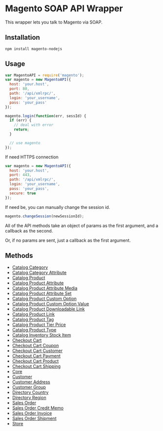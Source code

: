 # Magento SOAP API Wrapper

This wrapper lets you talk to Magento via SOAP.

## Installation

`npm install magento-nodejs`

## Usage

```js
var MagentoAPI = require('magento');
var magento = new MagentoAPI({
  host: 'your.host',
  port: 80,
  path: '/api/xmlrpc/',
  login: 'your_username',
  pass: 'your_pass'
});

magento.login(function(err, sessId) {
  if (err) {
    // deal with error
    return;
  }

  // use magento
});
```

If need HTTPS connection

```js
var magento = new MagentoAPI({
  host: 'your.host',
  port: 443,
  path: '/api/xmlrpc/',
  login: 'your_username',
  pass: 'your_pass',
  secure: true
});
```

If need be, you can manually change the session id.

```js
magento.changeSession(newSessionId);
```

All of the API methods take an object of params as the first argument, and a callback as the second.

Or, if no params are sent, just a callback as the first argument.

## Methods

+ [Catalog Category](./readmes/catalog_category.md)
+ [Catalog Category Attribute](./readmes/catalog_category_attribute.md)
+ [Catalog Product](./readmes/catalog_product.md)
+ [Catalog Product Attribute](./readmes/catalog_product_attribute.md)
+ [Catalog Product Attribute Media](./readmes/catalog_product_attribute_media.md)
+ [Catalog Product Attribute Set](./readmes/catalog_product_attribute_set.md)
+ [Catalog Product Custom Option](./readmes/catalog_product_custom_option.md)
+ [Catalog Product Custom Option Value](./readmes/catalog_product_custom_option_value.md)
+ [Catalog Product Downloadable Link](./readmes/catalog_product_downloadable_link.md)
+ [Catalog Product Link](./readmes/catalog_product_link.md)
+ [Catalog Product Tag](./readmes/catalog_product_tag.md)
+ [Catalog Product Tier Price](./readmes/catalog_product_tier_price.md)
+ [Catalog Product Type](./readmes/catalog_product_type.md)
+ [Catalog Inventory Stock Item](./readmes/catalogInventory_stock_item.md)
+ [Checkout Cart](./readmes/checkout_cart.md)
+ [Checkout Cart Coupon](./readmes/checkout_cart_coupon.md)
+ [Checkout Cart Customer](./readmes/checkout_cart_customer.md)
+ [Checkout Cart Payment](./readmes/checkout_cart_payment.md)
+ [Checkout Cart Product](./readmes/checkout_cart_product.md)
+ [Checkout Cart Shipping](./readmes/checkout_cart_shipping.md)
+ [Core](./readmes/core.md)
+ [Customer](./readmes/customer.md)
+ [Customer Address](./readmes/customer_address.md)
+ [Customer Group](./readmes/customer_group.md)
+ [Directory Country](./readmes/directory_country.md)
+ [Directory Region](./readmes/directory_region.md)
+ [Sales Order](./readmes/sales_order.md)
+ [Sales Order Credit Memo](./readmes/sales_order_credit_memo.md)
+ [Sales Order Invoice](./readmes/sales_order_invoice.md)
+ [Sales Order Shipment](./readmes/sales_order_shipment.md)
+ [Store](./readmes/store.md)
